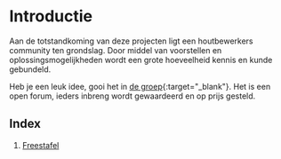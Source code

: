 # Introductie

Aan de totstandkoming van deze projecten ligt een houtbewerkers community ten grondslag. Door middel van voorstellen en oplossingsmogelijkheden wordt een grote hoeveelheid kennis en kunde gebundeld.

Heb je een leuk idee, gooi het in [de groep](https://woodworking.nl/threads/projecten-door-en-voor-forummers.39622/){:target="_blank"}. Het is een open forum, ieders inbreng wordt gewaardeerd en op prijs gesteld.

## Index

1. [Freestafel](freestafel.md)
